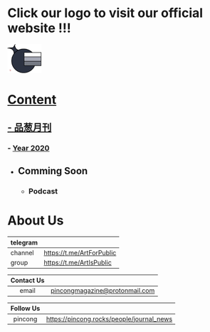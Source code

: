 # Click our logo to visit our official website !!!
<a href="https://journal.pincong.tk/">
<img src=Logo.png width=15%>

# Content
## - [品葱月刊](/品葱月刊)
### - [Year 2020](/品葱月刊/2020.md)

<link rel="import" href="https://github.com/miss2483466793/Project-PincongMonthlyMagazine/blob/master/%E5%93%81%E8%91%B1%E6%9C%88%E5%88%8A/2020.md">

- ## Comming Soon
  - ### Podcast
  
# About Us
|telegram||
|:-|:-|
|channel|https://t.me/ArtForPublic|
|group|https://t.me/ArtIsPublic|

|Contact Us||
|:-:|:-:|
|email|pincongmagazine@protonmail.com|

|Follow Us||
|:-:|:-:|
|pincong|https://pincong.rocks/people/journal_news|
